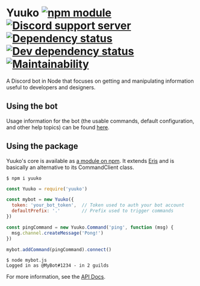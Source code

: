 # Yuuko [![npm module](https://img.shields.io/npm/v/yuuko.svg)](https://www.npmjs.com/package/yuuko) [![Discord support server](https://hook.io/geo1088/discord-badge/409839835503788033?left=support%20server)](https://discord.gg/a2N2YCx) [![Dependency status](https://img.shields.io/david/Geo1088/yuuko.svg)](https://david-dm.org/geo1088/yuuko) [![Dev dependency status](https://david-dm.org/geo1088/yuuko/dev-status.svg)](https://david-dm.org/geo1088/yuuko?type=dev) [![Maintainability](https://api.codeclimate.com/v1/badges/2998a8186e36f08affa0/maintainability)](https://codeclimate.com/github/Geo1088/yuuko/maintainability)

A Discord bot in Node that focuses on getting and manipulating information useful to developers and designers.

## Using the bot

Usage information for the bot (the usable commands, default configuration, and other help topics) can be found [here](https://geo1088.github.io/yuuko).

## Using the package

Yuuko's core is available as [a module on npm](https://www.npmjs.com/package/yuuko). It extends [Eris](https://github.com/abalabahaha/eris) and is basically an alternative to its CommandClient class.

```
$ npm i yuuko
```

```js
const Yuuko = require('yuuko')

const mybot = new Yuuko({
  token: 'your_bot_token',  // Token used to auth your bot account
  defaultPrefix: '.'        // Prefix used to trigger commands
})

const pingCommand = new Yuuko.Command('ping', function (msg) {
  msg.channel.createMessage('Pong!')
})

mybot.addCommand(pingCommand).connect()
```

```
$ node mybot.js
Logged in as @MyBot#1234 - in 2 guilds
```

For more information, see the [API Docs](http://geo1088.github.io/yuuko/docs/).

